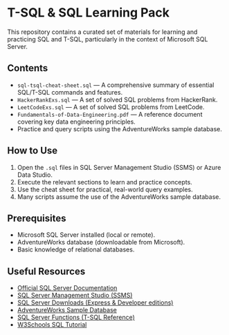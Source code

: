 # T-SQL & SQL Learning Pack
This repository contains a curated set of materials for learning and practicing SQL and T-SQL, particularly in the context of Microsoft SQL Server.


## Contents

- `sql-tsql-cheat-sheet.sql` — A comprehensive summary of essential SQL/T-SQL commands and features.
- `HackerRankExs.sql` — A set of solved SQL problems from HackerRank.
- `LeetCodeExs.sql` — A set of solved SQL problems from LeetCode.
- `Fundamentals-of-Data-Engineering.pdf` — A reference document covering key data engineering principles.
- Practice and query scripts using the AdventureWorks sample database.


## How to Use

1. Open the `.sql` files in SQL Server Management Studio (SSMS) or Azure Data Studio.
2. Execute the relevant sections to learn and practice concepts.
3. Use the cheat sheet for practical, real-world query examples.
4. Many scripts assume the use of the AdventureWorks sample database.


## Prerequisites

- Microsoft SQL Server installed (local or remote).
- AdventureWorks database (downloadable from Microsoft).
- Basic knowledge of relational databases.


## Useful Resources

- [Official SQL Server Documentation](https://learn.microsoft.com/sql/)
- [SQL Server Management Studio (SSMS)](https://learn.microsoft.com/sql/ssms/download-ssms)
- [SQL Server Downloads (Express & Developer editions)](https://www.microsoft.com/sql-server/sql-server-downloads)
- [AdventureWorks Sample Database](https://learn.microsoft.com/sql/samples/adventureworks-install-configure)
- [SQL Server Functions (T-SQL Reference)](https://learn.microsoft.com/sql/t-sql/functions/functions)
- [W3Schools SQL Tutorial](https://www.w3schools.com/sql/)
